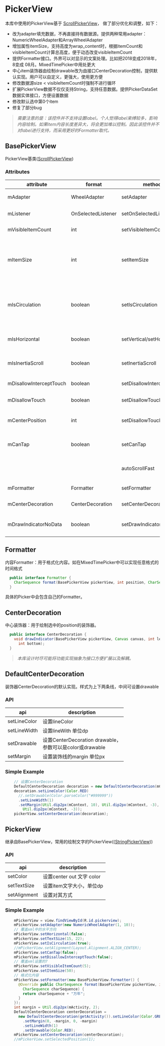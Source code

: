 # PickerView
本库中使用的PickerView基于 [ScrollPickerView](https://github.com/1993hzw/Androids/blob/master/androids/src/cn/forward/androids/views/ScrollPickerView.java)，
做了部分优化和调整，如下：
 * 改为adapter填充数据，不再直接持有数据源。提供两种常用adapter：NumericWheelAdapter和ArrayWheelAdapter
 * 增加属性itemSize，支持高度为wrap_content时，根据itemCount和visibleItemCount计算总高度，便于动态改变visibleItemCount
 * 提供Formatter接口。外界可以对显示的文案处理。比如把2018变成2018年，8变成 08月。MixedTimePicker中用处更大
 * 中心item装饰器由绘制drawable改为由接口CenterDecoration控制，提供默认实现。用户可以自定义，更强大，使用更方便
 * 修改数据源size < visibleItemCount时强制不进行循环
 * 扩展PickerView数据不仅仅支持String，支持任意数据。提供PickerDataSet数据实体接口，方便设置数据
 * 修改默认选中第0个item
 * 修复了部分bug
> *需要注意的是：该控件并不支持设置label。个人觉得label束缚较多，影响内容绘制。如果item内容长度差异大，将会更加难以控制。因此该控件并不对label进行支持，而采用更好的Formatter取代。*

## BasePickerView
PickerView基类([ScrollPickerView](https://github.com/1993hzw/Androids/blob/master/androids/src/cn/forward/androids/views/ScrollPickerView.java))

### Attributes
|attribute |format |method | description|
---|---|---|---
| mAdapter | WheelAdapter | setAdapter | 设置数据适配器
| mListener | OnSelectedListener | setOnSelectedListener | 设置滑动选中监听
| mVisibleItemCount | int | setVisibleItemCount | 设置可见的item count
| mItemSize | int | setItemSize | 设置item高/宽度<br>(仅对应高/宽设置为wrap_content时有效)
| mIsCirculation | boolean | setIsCirculation | 设置是否循环绘制<br>(当visibleCount>数据个数时有效)
| mIsHorizontal | boolean | setVertical/setHorizontal | 设置是否纵向/横向，默认为纵向
| mIsInertiaScroll | boolean | setInertiaScroll | 设置快速滑动时是否惯性滚动一段距离
| mDisallowInterceptTouch | boolean | setDisallowInterceptTouch | 是否允许父元素拦截事件
| mDisallowTouch | boolean | setDisallowTouch | 设置是否允许手动触摸滚动
| mCenterPosition | int | setDisallowTouch | 设置中间item的位置(即选中的那一行)
| mCanTap | boolean | setCanTap | 设置 单击切换选项或触发点击监听器
|  |  | autoScrollFast | 自动滚动(必须设置为可循环滚动)
| mFormatter | Formatter | setFormatter | 设置内容Formatter
| mCenterDecoration | CenterDecoration | setCenterDecoration | 设置中心指示器
| mDrawIndicatorNoData | boolean | setDrawIndicatorNoData | 设置没有数据时是否绘制指示器

## Formatter
内容Formatter：用于格式化内容。如在MixedTimePicker中可以实现任意格式的时间格式
```java
  public interface Formatter {
    CharSequence format(BasePickerView pickerView, int position, CharSequence charSequence);
  }
```
具体的Picker中会包含自己的Formatter。


## CenterDecoration
中心装饰器：用于绘制选中的position的装饰器。
```java
  public interface CenterDecoration {
    void drawIndicator(BasePickerView pickerView, Canvas canvas, int left, int top, int right,
      int bottom);
  }
```
>*本库设计时尽可能将功能实现抽象为接口方便扩展以及解耦。*

## DefaultCenterDecoration
装饰器CenterDecoration的默认实现。样式为上下两条线，中间可设置drawable
### API
|api|description|
---|---
| setLineColor | 设置lineColor
| setLineWidth | 设置lineWith 单位dp
| setDrawable | 设置CenterDecoration drawable，<br>参数可以是color或drawable
| setMargin | 设置装饰线的margin 单位px
### Simple Example
```java
    // 设置CenterDecoration
    DefaultCenterDecoration decoration = new DefaultCenterDecoration(mContext);
    decoration.setLineColor(Color.RED)
      //.setDrawable(Color.parseColor("#999999"))
      .setLineWidth(1)
      .setMargin(Util.dip2px(mContext, 10), Util.dip2px(mContext, -3), Util.dip2px(mContext, 10),
        Util.dip2px(mContext, -3));
    pickerView.setCenterDecoration(decoration);
```

## PickerView
继承自BasePickerView，常用的绘制文字的PickerView(([StringPickerView](https://github.com/1993hzw/Androids/blob/master/androids/src/cn/forward/androids/views/StringScrollPicker.java)))

### API
|api|description|
---|---
| setColor | 设置center out 文字 color
| setTextSize | 设置item文字大小，单位dp
| setAlignment | 设置对其方式
### Simple Example
```java
    mPickerView = view.findViewById(R.id.pickerview);
    mPickerView.setAdapter(new NumericWheelAdapter(1, 10));
    // 覆盖xml中的水平方向
    mPickerView.setHorizontal(false);
    mPickerView.setTextSize(15, 22);
    mPickerView.setIsCirculation(true);
    //mPickerView.setAlignment(Layout.Alignment.ALIGN_CENTER);
    mPickerView.setCanTap(false);
    mPickerView.setDisallowInterceptTouch(false);
    // 覆盖xml设置的7
    mPickerView.setVisibleItemCount(5);
    mPickerView.setItemSize(50);
    // 格式化内容
    mPickerView.setFormatter(new BasePickerView.Formatter() {
      @Override public CharSequence format(BasePickerView pickerView, int position,
        CharSequence charSequence) {
        return charSequence + "万年";
      }
    });
    int margin = Util.dip2px(mActivity, 2);
    DefaultCenterDecoration centerDecoration =
      new DefaultCenterDecoration(getActivity()).setLineColor(Color.GREEN)
        .setMargin(0, -margin, 0, -margin)
        .setLineWidth(1)
        .setDrawable(Color.RED);
    mPickerView.setCenterDecoration(centerDecoration);
    //mPickerView.setSelectedPosition(1);
```